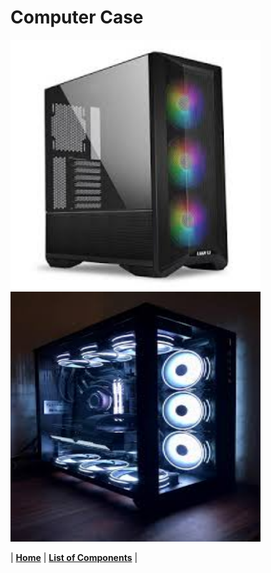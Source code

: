# Computer Case



<img src="https://github.com/Chogue7809/Computer-Architecture/blob/main/images/case1.jpg" width="400" height="400">
<img src="https://github.com/Chogue7809/Computer-Architecture/blob/main/images/case%202.jpg" width="400" height="400">

| [**Home**](README.md) | [**List of Components**](listofcomponents.md) |
